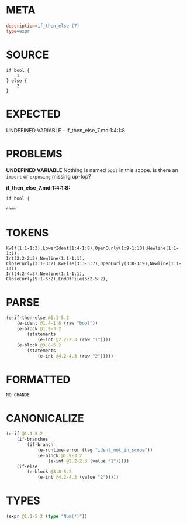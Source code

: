 # META
~~~ini
description=if_then_else (7)
type=expr
~~~
# SOURCE
~~~roc
if bool {
	1
} else {
	2
}
~~~
# EXPECTED
UNDEFINED VARIABLE - if_then_else_7.md:1:4:1:8
# PROBLEMS
**UNDEFINED VARIABLE**
Nothing is named `bool` in this scope.
Is there an `import` or `exposing` missing up-top?

**if_then_else_7.md:1:4:1:8:**
```roc
if bool {
```
   ^^^^


# TOKENS
~~~zig
KwIf(1:1-1:3),LowerIdent(1:4-1:8),OpenCurly(1:9-1:10),Newline(1:1-1:1),
Int(2:2-2:3),Newline(1:1-1:1),
CloseCurly(3:1-3:2),KwElse(3:3-3:7),OpenCurly(3:8-3:9),Newline(1:1-1:1),
Int(4:2-4:3),Newline(1:1-1:1),
CloseCurly(5:1-5:2),EndOfFile(5:2-5:2),
~~~
# PARSE
~~~clojure
(e-if-then-else @1.1-5.2
	(e-ident @1.4-1.8 (raw "bool"))
	(e-block @1.9-3.2
		(statements
			(e-int @2.2-2.3 (raw "1"))))
	(e-block @3.8-5.2
		(statements
			(e-int @4.2-4.3 (raw "2")))))
~~~
# FORMATTED
~~~roc
NO CHANGE
~~~
# CANONICALIZE
~~~clojure
(e-if @1.1-5.2
	(if-branches
		(if-branch
			(e-runtime-error (tag "ident_not_in_scope"))
			(e-block @1.9-3.2
				(e-int @2.2-2.3 (value "1")))))
	(if-else
		(e-block @3.8-5.2
			(e-int @4.2-4.3 (value "2")))))
~~~
# TYPES
~~~clojure
(expr @1.1-5.2 (type "Num(*)"))
~~~
